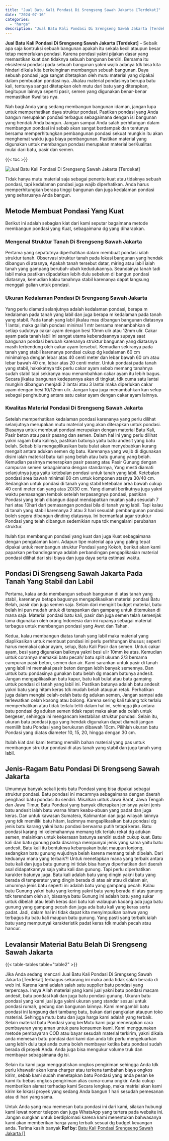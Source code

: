 ```yaml
---
title: "Jual Batu Kali Pondasi Di Srengseng Sawah Jakarta [Terdekat]"
date: "2024-07-16"
categories: 
  - "harga"
description: "Jual Batu Kali Pondasi Di Srengseng Sawah Jakarta [Terdekat]. Untuk Anda yang mau memesan batu pondasi ini dari kami, silakan hubungi kami lewat nomor telepo..."
---
```


**Jual Batu Kali Pondasi Di Srengseng Sawah Jakarta \[Terdekat\]** – Sebaik apa saja kontruksi sebuah bangunan apakah itu sekala kecil ataupun besar tetap memerlukan pondasi. Karena pondasi yakni pijakan dasar yang memastikan kuat dan tidaknya sebuah bangunan berdiri. Bersama itu eksistensi pondasi pada sebuah bangunan yakni wajib adanya tdk bisa kita hindari dikala kita berkeinginan membangun sebuah bangunan. Daya sebuah pondasi juga sangat ditetapkan oleh mutu material yang dipakai dalam pembuatan pondasi nya. Jikalau material pondasinya berupa batu kali, tentunya sangat ditetapkan oleh mutu dari batu yang diterapkan, begitupun lainnya seperti pasir, semen yang digunakan benar-benar memastikan Kwalitas nya.

Nah bagi Anda yang sedang membangun bangunan idaman, jangan lupa untuk memperhatikan daya struktur pondasi. Pastikan pondasi yang Anda bangun merupakan pondasi terbagus sebagaimana dengan isi bangunan yang hendak Anda bangun. Jangan sampai Anda salah perhitungan dalam membangun pondasi ini sebab akan sangat berdampak dan tentunya bersama memperhitungkan pembangunan pondasi sekuat mungkin itu akan menghemat waktu juga biaya pembangunan. Pastikan material yang digunakan untuk membangun pondasi merupakan material berKualitas mulai dari batu, pasir dan semen.

{{< toc >}}

![Jual Batu Kali Pondasi Di Srengseng Sawah Jakarta [Terdekat]](/images/jual-batu-kali-08.png)

Tidak hanya mutu material saja sebagai penentu kuat atau tidaknya sebuah pondasi, tapi kedalaman pondasi juga wajib diperhatikan. Anda harus memperhitungkan berapa tinggi bangunan dan juga kedalaman pondasi yang seharusnya Anda bangun.

## Metode Membuat Pondasi Yang Kuat

Berikut ini adalah sebagian kiat dari kami seputar bagaimana metode membangun pondasi yang Kuat, sebagaimana dg yang diharapkan.

### Mengenal Struktur Tanah Di Srengseng Sawah Jakarta

Pertama yang sepatutnya diperhatikan dalam membuat pondasi ialah struktur tanah. Observasi struktur tanah pada lokasi bangunan yang hendak dibangun di atasnya, Apakah tanah tersebut datar, miring atau labil ialah tanah yang gampang berubah-ubah kedudukannya. Seandainya tanah tadi labil maka pastikan dipadatkan lebih dulu sebelum di bangun pondasi diatasnya, kemudian kalau tanahnya stabil karenanya dapat langsung menggali galian untuk pondasi.

### Ukuran Kedalaman Pondasi Di Srengseng Sawah Jakarta

Yang perlu diamati selanjutnya adalah kedalaman pondasi, berapa m kedalaman pada tanah yang labil dan juga berapa m kedalaman pada tanah yang stabil. Pada tanah yang labil jikalau mau dibangun bangunan diatasnya 1 lantai, maka galilah pondasi minimal 1 mtr bersama menambahkan di setiap sudutnya cakar ayam dengan besi 10mm ulir atau 12mm ulir. Cakar ayam pada tanah labil ini sangat utama keberadaannya supaya saat bangunan pondasi berubah karenanya struktur bangunan yang diatasnya masih terbendung oleh cakar ayam tersebut. Kemudian sekiranya pada tanah yang stabil karenanya pondasi cukup dg kedalaman 60 cm minimalnya dengan lebar atas 40 centi meter dan lebar bawah 60 cm atau lebar bawah 40 cm, lebar atas 20 centi meter. Untuk pondasi pada tanah yang stabil, hakekatnya tdk perlu cakar ayam sebab memang tanahnya sudah stabil tapi sekiranya mau menambahkan cakar ayam itu lebih bagus. Secara jikalau bangunan kedepannya akan di tingkat, tdk cuma satu lantai mungkin dibangun menjadi 2 lantai atau 3 lantai maka diperlukan cakar ayam dengan besi 10/12mm ulir. Jangan lupa juga menambahkan kan selup sebagai penghubung antara satu cakar ayam dengan cakar ayam lainnya.

### Kwalitas Material Pondasi Di Srengseng Sawah Jakarta

Setelah memperhatikan kedalaman pondasi karenanya yang perlu dilihat selanjutnya merupakan mutu material yang akan diterapkan untuk pondasi. Biasanya untuk membuat pondasi merupakan dengan material Batu Kali, Pasir beton atau pasir pasang dan semen. Dalam hal ini yang perlu dilihat yakni ragam batu kalinya, pastikan batunya yaitu batu andesit yang batu belah. Sebab bila mengaplikasikan batu bulat akan menyebabkan kurang mengait antara adukan semen dg batu. Karenanya yang wajib di digunakan disini ialah material batu kali yang belah atau batu gunung yang belah. Kemudian pasirnya menerapkan pasir pasang atau Pasir Gunung dengan campuran semen sebagaimana dengan standarnya, Yang mesti diamati selanjutnya juga yaitu ketebalan pondasi untuk tanah yang labil. Ketebalan pondasi area bawah minimal 60 cm untuk komponen atasnya 30/40 cm. Sedangkan untuk pondasi di tanah yang stabil ketebalan area bawah cukup 40 centi meter dan yang atas 20/30 cm. Yang diamati berikutnya juga yakni waktu pemasangan tembok setelah terpasangnya pondasi, pastikan Pondasi yang telah dibangun dapat mendapatkan muatan yaitu sesudah 7 hari atau 10hari dari pemasangan pondasi bila di tanah yang labil. Tapi kalau di tanah yang stabil karenanya 2 atau 3 hari sesudah pembangunan pondasi boleh segera dibangun dinding diatasnya. Ini bermanfaat agar struktur Pondasi yang telah dibangun sedemikian rupa tdk mengalami perubahan struktur.

Itulah tips membangun pondasi yang kuat dan juga Kuat sebagaimana dengan pengalaman kami. Adapun tipe material apa yang paling tepat dipakai untuk membangun struktur Pondasi yang Kokoh, berikut akan kami paparkan perbandingannya adalah perbandingan pengaplikasian material pondasi dilihat dari sisi biaya dan juga daya serta estimasi waktu.

## Pondasi Di Srengseng Sawah Jakarta Pada Tanah Yang Stabil dan Labil

Pertama, kalau anda membangun sebuah bangunan di atas tanah yang stabil, karenanya betapa bagusnya mengaplikasikan material pondasi Batu Belah, pasir dan juga semen saja. Selain dari mengirit budget material, batu belah ini pun mudah untuk di terapankan dan gampang untuk ditemukan di mana saja. Material pondasi batu kali, pasir dan juga semen telah semenjak lama digunakan oleh orang Indonesia dan ini rupanya sebagai material terbagus untuk membangun pondasi yang Awet dan Tahan.

Kedua, kalau membangun diatas tanah yang labil maka material yang diaplikasikan untuk membuat pondasi ini perlu perhitungan khusus; seperti harus memakai cakar ayam, selup, Batu Kali Pasir dan semen. Untuk cakar ayam, besi yang digunakan baiknya yakni besi ulir 10mm ke atas. Kemudian untuk corannya memakai batu pecah/ batu split ukuran 2/3 bersama campuran pasir beton, semen dan air. Kami sarankan untuk pasir di tanah yang labil ini memakai pasir beton dengan lebih banyak semennya. Dan untuk batu pondasinya gunakan batu belah dg macam batunya andesit. Jangan mengaplikasikan batu kapur, batu kali bulat atau batu gamping untuk pondasi di tanah yang labil ini. Pastikan batunya adalah batu andesit yakni batu yang hitam keras tdk mudah belah ataupun retak. Perhatikan juga dalam mengisi celah-celah batu dg adukan semen, Jangan sampai ada terlewatkan celah kosong atau bolong. Karena sering kali tukang tdk terlalu memperhatikan atau tidak terlalu teliti dalam hal ini, sehingga jika antara batu pondasi dg adukan semen tidak rapat maka akan ada celah untuk bergeser, sehingga ini mengancam kestabilan struktur pondasi. Selain itu, ukuran batu pondasi juga yang hendak digunakan dapat diamati jangan memilih batu Pondasi yang berukuran dibawah 10cm. Pilihlah ukuran batu Pondasi yang diatas diameter 10, 15, 20, hingga dengan 30 cm.

Itulah kiat dari kami tentang memilih bahan material yang pas untuk membangun struktur pondasi di atas tanah yang stabil dan juga tanah yang labil.

## Jenis-Ragam Batu Pondasi Di Srengseng Sawah Jakarta

Umumnya banyak sekali jenis batu Pondasi yang bisa dipakai sebagai struktur pondasi. Batu pondasi ini macamnya sebagaimana dengan daerah penghasil batu pondasi itu sendiri. Misalkan untuk Jawa Barat, Jawa Tengah dan Jawa Timur, Batu Pondasi yang banyak diterapkan jenisnya yakni jenis batu andesit ialah batu warna hitam keabu-abuan yang padat dan juga keras. Dan untuk kawasan Sumatera, Kalimantan dan juga wilayah lainnya yang tdk memiliki batu hitam, lazimnya mengaplikasikan batu pondasi dg jenis batu karang yakni batu pondasi berwarna putih tetapi keras. Batu pondasi karang ini kelemahannya memang tdk terlalu rekat dg adukan semen, melainkan untuk kekerasan batunya sendiri sudah cukup kuat. Batu kali dan batu gunung pada dasarnya mempunyai jenis yang sama yaitu batu andesit. Batu kali itu bentuknya kebanyakan bulat maupun lonjong, sedangkan batu gunung wujudnya belah karena memang telah dibelah. Dari keduanya mana yang terbaik?! Untuk menetapkan mana yang terbaik antara batu kali dan juga batu gunung ini tidak bisa hanya diperhatikan dari daerah asal didapatkannya saja yaitu kali dan gunung. Tapi perlu diperhatikan karakter batunya juga. Batu kali adalah batu yang dingin yakni batu yang berada di temperatur yang dingin berada di atas air atau di dalam air, umumnya jenis batu seperti ini adalah batu yang gampang pecah. Kalau batu Gunung yakni batu yang kering yakni batu yang berada di atas gunung tdk terendam oleh air, biasanya batu Gunung ini adalah batu yang sukar untuk dibelah atau lebih keras dari batu kali walaupun kadang ada juga batu gunung yang gampang pecah dan juga ada batu kali yang keras serta padat. Jadi, dalam hal ini tidak dapat kita menyimpulkan bahwa yang terbagus itu batu kali maupun batu gunung. Yang pasti yang terbaik ialah batu yang mempunyai karakteristik padat keras tdk mudah pecah atau hancur.

## Levalansir Material Batu Belah Di Srengseng Sawah Jakarta

{{< table-tables table="table2" >}}

Jika Anda sedang mencari Jual Batu Kali Pondasi Di Srengseng Sawah Jakarta \[Terdekat\] terbagus sekarang ini maka anda tidak salah berada di web ini. Karena kami adalah salah satu supplier batu pondasi yang terpercaya. Insya Allah material yang kami jual yakni batu pondasi macam andesit, batu pondasi kali dan juga batu pondasi gunung. Ukuran batu pondasi yang kami jual juga yakni ukuran yang standar sesuai untuk pondasi rumah, gedung dan bangunan lainnya. Kami mengambil batu pondasi ini langsung dari tambang batu, bukan dari pangkalan ataupun toko material. Sehingga mutu batu dan juga harga kami adalah yang terbaik. Selain material batu Pondasi yang berMutu kami juga menerapkan cara pembayaran yang aman untuk para konsumen kami. Kami menggunakan metode pembayaran COD atau bayar sesudah material terkirim, yakni dikala anda memesan batu pondasi dari kami dan anda tdk perlu mengeluarkan uang lebih dulu tapi anda cuma boleh membayar ketika batu pondasi sudah berada di proyek Anda. Anda juga bisa mengukur volume truk dan membayar sebagaimana dg isi.

Selain itu kami juga menggratiskan ongkos pengiriman sehingga Anda tdk perlu khawatir akan kena charger atau terkena tambahan biaya ongkos kirim, sebab kami sudah menetapkan batu Pondasi yang anda pesan ke kami itu bebas ongkos pengiriman alias cuma-cuma ongkir. Anda cukup memberikan alamat terhadap kami Secara lengkap, maka matrial akan kami kirim ke lokasi proyek yang sedang Anda bangun 1 hari sesudah pemesanan atau di hari yang sama.

Untuk Anda yang mau memesan batu pondasi ini dari kami, silakan hubungi kami lewat nomor telepon dan juga WhatsApp yang tertera pada website ini. Jangan sungkan untuk berdiplomasi karena kami menentukan bahwasanya kami akan memberikan harga yang terbaik sesuai dg budget keuangan anda. Terima kasih banyak
**Ref by:** [Batu Kali Pondasi Srengseng Sawah Jakarta []](https://id.wikipedia.org/wiki/Batu)
